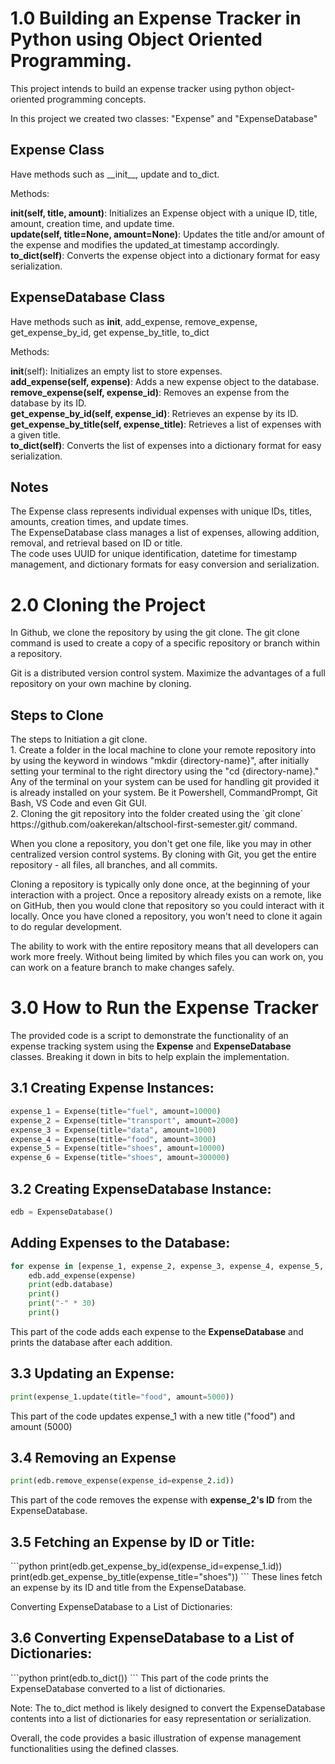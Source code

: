 <h1>1.0 Building an Expense Tracker in Python using Object Oriented Programming.</h1>

This project intends to build an expense tracker using python object-oriented programming concepts. 

In this project we created two classes: "Expense" and "ExpenseDatabase"

<h2>Expense Class</h2>
Have methods such as __init__, update and to_dict.

Methods:

**__init__(self, title, amount)**: Initializes an Expense object with a unique ID, title, amount, creation time, and update time.<br>
**update(self, title=None, amount=None)**: Updates the title and/or amount of the expense and modifies the updated_at timestamp accordingly.<br>
**to_dict(self)**: Converts the expense object into a dictionary format for easy serialization.<br>

<h2>ExpenseDatabase Class</h2>

Have methods such as __init__, add_expense, remove_expense, get_expense_by_id, get expense_by_title, to_dict

Methods:

__init__(self): Initializes an empty list to store expenses.<br>
**add_expense(self, expense)**: Adds a new expense object to the database.<br>
**remove_expense(self, expense_id)**: Removes an expense from the database by its ID.<br>
**get_expense_by_id(self, expense_id)**: Retrieves an expense by its ID.<br>
**get_expense_by_title(self, expense_title)**: Retrieves a list of expenses with a given title.<br>
**to_dict(self)**: Converts the list of expenses into a dictionary format for easy serialization.<br>


<h2>Notes</h2>
The Expense class represents individual expenses with unique IDs, titles, amounts, creation times, and update times.<br>
The ExpenseDatabase class manages a list of expenses, allowing addition, removal, and retrieval based on ID or title.<br>
The code uses UUID for unique identification, datetime for timestamp management, and dictionary formats for easy conversion and serialization.


<h1>2.0 Cloning the Project</h1>

In Github, we clone the repository by using the git clone. The git clone command is used to create a copy of a specific repository or branch within a repository.

Git is a distributed version control system. Maximize the advantages of a full repository on your own machine by cloning.

<h2>Steps to Clone</h2>
The steps to Initiation a git clone.<br>
1. Create a folder in the local machine to clone your remote repository into by using the keyword in windows "mkdir {directory-name}", after initially setting your terminal to the right directory using the "cd {directory-name}." <br>
Any of the terminal on your system can be used for handling git provided it is already installed on your system. Be it Powershell, CommandPrompt, Git Bash, VS Code and even Git GUI.<br>
2. Cloning the git repository into the folder created using the `git clone` https://github.com/oakerekan/altschool-first-semester.git/ command. <br>

When you clone a repository, you don't get one file, like you may in other centralized version control systems. By cloning with Git, you get the entire repository - all files, all branches, and all commits.

<p>Cloning a repository is typically only done once, at the beginning of your interaction with a project. Once a repository already exists on a remote, like on GitHub, then you would clone that repository so you could interact with it locally. Once you have cloned a repository, you won't need to clone it again to do regular development.</p>

<p>The ability to work with the entire repository means that all developers can work more freely. Without being limited by which files you can work on, you can work on a feature branch to make changes safely.</p>


<h1> 3.0 How to Run the Expense Tracker</h1>

The provided code is a script to demonstrate the functionality of an expense tracking system using the **Expense** and **ExpenseDatabase** classes. Breaking it down in bits to help explain the implementation. <br>

<h2> 3.1 Creating Expense Instances:</h2>

```python
expense_1 = Expense(title="fuel", amount=10000)
expense_2 = Expense(title="transport", amount=2000)
expense_3 = Expense(title="data", amount=1000)
expense_4 = Expense(title="food", amount=3000)
expense_5 = Expense(title="shoes", amount=10000)
expense_6 = Expense(title="shoes", amount=300000)
```

<h2>3.2 Creating ExpenseDatabase Instance:</h2>

```python
edb = ExpenseDatabase()
```

<h2>Adding Expenses to the Database:</h2>

```python
for expense in [expense_1, expense_2, expense_3, expense_4, expense_5, expense_6]:
    edb.add_expense(expense)
    print(edb.database)
    print()
    print("-" * 30)
    print()
```
This part of the code adds each expense to the **ExpenseDatabase** and prints the database after each addition.


<h2>3.3 Updating an Expense:</h2>

```python
print(expense_1.update(title="food", amount=5000))
```
This part of the code updates expense_1 with a new title ("food") and amount (5000)

<h2>3.4 Removing an Expense</h2>

```python
print(edb.remove_expense(expense_id=expense_2.id))
```
This part of the code removes the expense with **expense_2's ID** from the ExpenseDatabase.

<h2>3.5 Fetching an Expense by ID or Title:</h2>
```python
print(edb.get_expense_by_id(expense_id=expense_1.id))
print(edb.get_expense_by_title(expense_title="shoes"))
```
These lines fetch an expense by its ID and title from the ExpenseDatabase.

Converting ExpenseDatabase to a List of Dictionaries:

<h2>3.6 Converting ExpenseDatabase to a List of Dictionaries:</h2> 
```python
print(edb.to_dict())
```
This part of the code prints the ExpenseDatabase converted to a list of dictionaries.

Note: The to_dict method is likely designed to convert the ExpenseDatabase contents into a list of dictionaries for easy representation or serialization.

Overall, the code provides a basic illustration of expense management functionalities using the defined classes.

